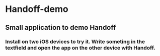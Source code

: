 # Handoff-demo
## Small application to demo Handoff
### Install on two iOS devices to try it. Write someting in the textfield and open the app on the other device with Handoff.
